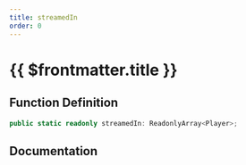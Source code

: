 ```yaml
---
title: streamedIn
order: 0
---
```


# {{ $frontmatter.title }}

## Function Definition

```ts
public static readonly streamedIn: ReadonlyArray<Player>;
```

## Documentation

<!--@include: ./parts/streamedIn.md-->
